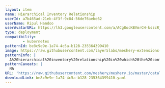 ```yaml
---
layout: item
name: Hierarchical Inventory Relationship
userId: a7b465ad-21eb-4f3f-9c84-56de76aebe62
userName: Ripul Handoo
userAvatarURL: https://lh3.googleusercontent.com/a/ACg8ocKBVmrCH-kszcRj5jpdBR53K1-E7YPUd3-kFmRFGGRN=s96-c
type: deployment
compatibility: 
        - kubernetes
patternId: be8c9e9e-1a74-4c5a-b128-235364399410
image: https://raw.githubusercontent.com/layer5labs/meshery-extensions-packages/master/action-assets/design-assets/be8c9e9e-1a74-4c5a-b128-235364399410-light.png,https://raw.githubusercontent.com/layer5labs/meshery-extensions-packages/master/action-assets/design-assets/be8c9e9e-1a74-4c5a-b128-235364399410-dark.png
patternInfo: |
  A%20hierarchical%20inventory%20relationship%20in%20which%20the%20configuration%20of%20(parent)%20component%20is%20patched%20with%20the%20configuration%20of%20child%20component.%20%0AEg%3A%20The%20configuration%20of%20the%20Deployment%20(parent)%20component%20is%20patched%20with%20the%20configuration%20as%20received%20from%20ConfigMap%20(child)%20component.%20
patternCaveats: |
  NA
URL: 'https://raw.githubusercontent.com/meshery/meshery.io/master/catalog/be8c9e9e-1a74-4c5a-b128-235364399410.yaml'
downloadLink: be8c9e9e-1a74-4c5a-b128-235364399410.yaml
---
```

